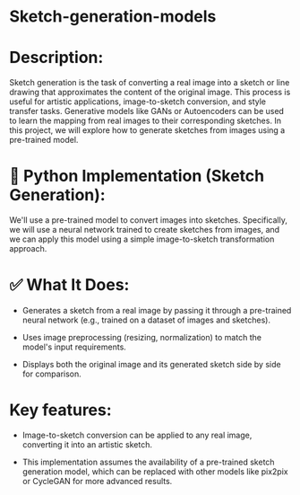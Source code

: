 # Sketch-generation-models
# Description:
Sketch generation is the task of converting a real image into a sketch or line drawing that approximates the content of the original image. This process is useful for artistic applications, image-to-sketch conversion, and style transfer tasks. Generative models like GANs or Autoencoders can be used to learn the mapping from real images to their corresponding sketches. In this project, we will explore how to generate sketches from images using a pre-trained model.

# 🧪 Python Implementation (Sketch Generation):
We'll use a pre-trained model to convert images into sketches. Specifically, we will use a neural network trained to create sketches from images, and we can apply this model using a simple image-to-sketch transformation approach.

# ✅ What It Does:
* Generates a sketch from a real image by passing it through a pre-trained neural network (e.g., trained on a dataset of images and sketches).

* Uses image preprocessing (resizing, normalization) to match the model's input requirements.

* Displays both the original image and its generated sketch side by side for comparison.

# Key features:
* Image-to-sketch conversion can be applied to any real image, converting it into an artistic sketch.

* This implementation assumes the availability of a pre-trained sketch generation model, which can be replaced with other models like pix2pix or CycleGAN for more advanced results.

